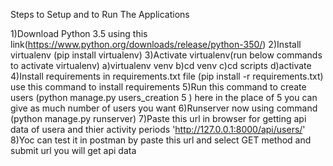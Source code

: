 Steps to Setup and to Run The Applications

1)Download Python 3.5 using this link(https://www.python.org/downloads/release/python-350/)
2)Install virtualenv (pip install virtualenv)
3)Activate virtualenv(run below commands to activate virtualenv)
        a)virtualenv venv
        b)cd venv
        c)cd scripts
        d)activate
4)Install requirements in requirements.txt file (pip install -r requirements.txt) use this command to install requirements
5)Run this command to create users (python manage.py users_creation 5 ) here in the place of 5 you can give as much number of users you want
6)Runserver now using command (python manage.py runserver)
7)Paste this url in browser for getting api data of usera and thier activity periods 'http://127.0.0.1:8000/api/users/'
8)Yoc can test it in postman by paste this url and select GET method and submit url you will get api data